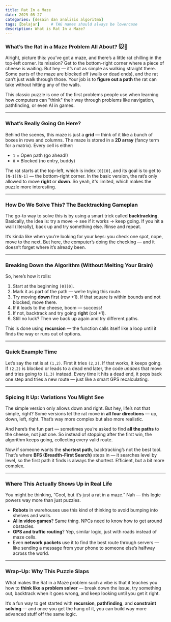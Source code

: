 ```yaml
---
title: Rat In a Maze
date: 2025-05-27
categories: [desain dan analisis algoritma]
tags: [belajar]     # TAG names should always be lowercase
description: What is Rat In a Maze?
---
```


### What’s the Rat in a Maze Problem All About? 🐭🧀

Alright, picture this: you’ve got a maze, and there’s a little rat chilling in the top-left corner. Its mission? Get to the bottom-right corner where a piece of cheese is waiting. But hey — it’s not as simple as walking straight there. Some parts of the maze are blocked off (walls or dead ends), and the rat can’t just walk through those. Your job is to **figure out a path** the rat can take without hitting any of the walls.

This classic puzzle is one of the first problems people use when learning how computers can "think" their way through problems like navigation, pathfinding, or even AI in games.

---

### What’s Really Going On Here?

Behind the scenes, this maze is just a **grid** — think of it like a bunch of boxes in rows and columns. The maze is stored in a **2D array** (fancy term for a matrix). Every cell is either:

* `1` = Open path (go ahead!)
* `0` = Blocked (no entry, buddy)

The rat starts at the top-left, which is index `[0][0]`, and its goal is to get to `[N-1][N-1]` — the bottom-right corner. In the basic version, the rat’s only allowed to move **right** or **down**. So yeah, it's limited, which makes the puzzle more interesting.

---

### How Do We Solve This? The Backtracking Gameplan

The go-to way to solve this is by using a smart trick called **backtracking**. Basically, the idea is: try a move → see if it works → keep going. If you hit a wall (literally), back up and try something else. Rinse and repeat.

It’s kinda like when you’re looking for your keys: you check one spot, nope, move to the next. But here, the computer’s doing the checking — and it doesn’t forget where it’s already been.

---

### Breaking Down the Algorithm (Without Melting Your Brain)

So, here’s how it rolls:

1. Start at the beginning `[0][0]`.
2. Mark it as part of the path — we’re trying this route.
3. Try moving **down** first (row +1). If that square is within bounds and not blocked, move there.
4. If it leads to the cheese, boom — success!
5. If not, backtrack and try going **right** (col +1).
6. Still no luck? Then we back up again and try different paths.

This is done using **recursion** — the function calls itself like a loop until it finds the way or runs out of options.

---

### Quick Example Time

Let’s say the rat is at `(1,2)`. First it tries `(2,2)`. If that works, it keeps going. If `(2,2)` is blocked or leads to a dead end later, the code *undoes* that move and tries going to `(1,3)` instead. Every time it hits a dead end, it pops back one step and tries a new route — just like a smart GPS recalculating.

---

### Spicing It Up: Variations You Might See

The simple version only allows down and right. But hey, life’s not that simple, right? Some versions let the rat move in **all four directions** — up, down, left, right. That’s way more complex but also more realistic.

And here’s the fun part — sometimes you’re asked to find **all the paths** to the cheese, not just one. So instead of stopping after the first win, the algorithm keeps going, collecting every valid route.

Now if someone wants the **shortest path**, backtracking’s not the best tool. That’s where **BFS (Breadth-First Search)** steps in — it searches level by level, so the first path it finds is always the shortest. Efficient, but a bit more complex.

---

### Where This Actually Shows Up in Real Life

You might be thinking, “Cool, but it’s just a rat in a maze.” Nah — this logic powers way more than just puzzles.

* **Robots** in warehouses use this kind of thinking to avoid bumping into shelves and walls.
* **AI in video games**? Same thing. NPCs need to know how to get around obstacles.
* **GPS and traffic routing**? Yep, similar logic, just with roads instead of maze cells.
* Even **network packets** use it to find the best route through servers — like sending a message from your phone to someone else’s halfway across the world.

---

### Wrap-Up: Why This Puzzle Slaps

What makes the Rat in a Maze problem such a vibe is that it teaches you how to **think like a problem solver** — break down the issue, try something out, backtrack when it goes wrong, and keep looking until you get it right.

It’s a fun way to get started with **recursion**, **pathfinding**, and **constraint solving** — and once you get the hang of it, you can build way more advanced stuff off the same logic.
